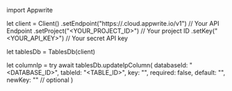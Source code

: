 import Appwrite

let client = Client()
    .setEndpoint("https://<REGION>.cloud.appwrite.io/v1") // Your API Endpoint
    .setProject("<YOUR_PROJECT_ID>") // Your project ID
    .setKey("<YOUR_API_KEY>") // Your secret API key

let tablesDb = TablesDb(client)

let columnIp = try await tablesDb.updateIpColumn(
    databaseId: "<DATABASE_ID>",
    tableId: "<TABLE_ID>",
    key: "",
    required: false,
    default: "",
    newKey: "" // optional
)

